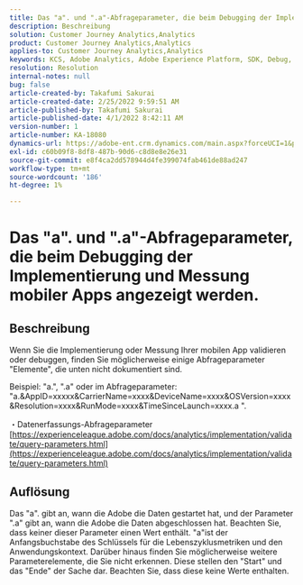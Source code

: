 ```yaml
---
title: Das "a". und ".a"-Abfrageparameter, die beim Debugging der Implementierung und Messung mobiler Apps angezeigt werden.
description: Beschreibung
solution: Customer Journey Analytics,Analytics
product: Customer Journey Analytics,Analytics
applies-to: Customer Journey Analytics,Analytics
keywords: KCS, Adobe Analytics, Adobe Experience Platform, SDK, Debug, Abfrageparameter
resolution: Resolution
internal-notes: null
bug: false
article-created-by: Takafumi Sakurai
article-created-date: 2/25/2022 9:59:51 AM
article-published-by: Takafumi Sakurai
article-published-date: 4/1/2022 8:42:11 AM
version-number: 1
article-number: KA-18080
dynamics-url: https://adobe-ent.crm.dynamics.com/main.aspx?forceUCI=1&pagetype=entityrecord&etn=knowledgearticle&id=8e2808ab-2196-ec11-b400-000d3a58ba2e
exl-id: c60b09f8-8df8-487b-90d6-c8d8e8e26e31
source-git-commit: e8f4ca2dd578944d4fe399074fab461de88ad247
workflow-type: tm+mt
source-wordcount: '186'
ht-degree: 1%

---
```


# Das &quot;a&quot;. und &quot;.a&quot;-Abfrageparameter, die beim Debugging der Implementierung und Messung mobiler Apps angezeigt werden.

## Beschreibung


Wenn Sie die Implementierung oder Messung Ihrer mobilen App validieren oder debuggen, finden Sie möglicherweise einige Abfrageparameter &quot;Elemente&quot;, die unten nicht dokumentiert sind.

Beispiel: &quot;a.&quot;, &quot;.a&quot; oder im Abfrageparameter: &quot;a.&amp;AppID=xxxxx&amp;CarrierName=xxxx&amp;DeviceName=xxxx&amp;OSVersion=xxxx&amp;Resolution=xxxx&amp;RunMode=xxxx&amp;TimeSinceLaunch=xxxx.a &quot;.

・Datenerfassungs-Abfrageparameter
[https://experienceleague.adobe.com/docs/analytics/implementation/validate/query-parameters.html](https://experienceleague.adobe.com/docs/analytics/implementation/validate/query-parameters.html)




## Auflösung


Das &quot;a&quot;. gibt an, wann die Adobe die Daten gestartet hat, und der Parameter &quot;.a&quot; gibt an, wann die Adobe die Daten abgeschlossen hat. Beachten Sie, dass keiner dieser Parameter einen Wert enthält. &quot;a&quot;ist der Anfangsbuchstabe des Schlüssels für die Lebenszyklusmetriken und den Anwendungskontext. Darüber hinaus finden Sie möglicherweise weitere Parameterelemente, die Sie nicht erkennen. Diese stellen den &quot;Start&quot; und das &quot;Ende&quot; der Sache dar. Beachten Sie, dass diese keine Werte enthalten.
